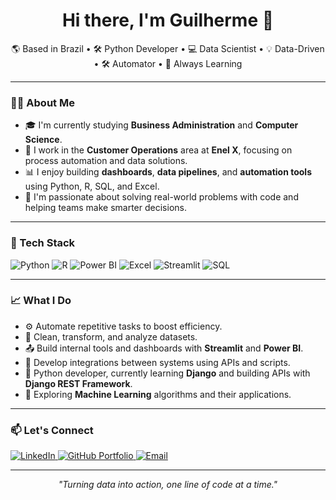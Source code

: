 <h1 align="center">Hi there, I'm Guilherme 👋</h1>

<p align="center">
  🌎 Based in Brazil • 🛠️ Python Developer • 💻 Data Scientist • 💡 Data-Driven • 🛠️ Automator • 🚀 Always Learning 
</p>

---

### 👨‍💻 About Me

- 🎓 I'm currently studying **Business Administration** and **Computer Science**.
- 💼 I work in the **Customer Operations** area at **Enel X**, focusing on process automation and data solutions.
- 📊 I enjoy building **dashboards**, **data pipelines**, and **automation tools** using Python, R, SQL, and Excel.
- 🤝 I'm passionate about solving real-world problems with code and helping teams make smarter decisions.

---

### 🧰 Tech Stack

![Python](https://img.shields.io/badge/Python-3776AB?style=for-the-badge&logo=python&logoColor=white)
![R](https://img.shields.io/badge/R-276DC3?style=for-the-badge&logo=r&logoColor=white)
![Power BI](https://img.shields.io/badge/Power%20BI-F2C811?style=for-the-badge&logo=powerbi&logoColor=black)
![Excel](https://img.shields.io/badge/Excel-217346?style=for-the-badge&logo=microsoft-excel&logoColor=white)
![Streamlit](https://img.shields.io/badge/Streamlit-FF4B4B?style=for-the-badge&logo=streamlit&logoColor=white)
![SQL](https://img.shields.io/badge/SQL-4479A1?style=for-the-badge&logo=mysql&logoColor=white)

---

### 📈 What I Do

- ⚙️ Automate repetitive tasks to boost efficiency.
- 📑 Clean, transform, and analyze datasets.
- 📤 Build internal tools and dashboards with **Streamlit** and **Power BI**.
- 🔁 Develop integrations between systems using APIs and scripts.
- 🐍 Python developer, currently learning **Django** and building APIs with **Django REST Framework**.
- 🤖 Exploring **Machine Learning** algorithms and their applications.

---

### 📫 Let's Connect

<p align="left">
  <a href="https://www.linkedin.com/in/guilherme-souza-de-albuquerque/" target="_blank">
    <img src="https://img.shields.io/badge/LinkedIn-0A66C2?style=for-the-badge&logo=linkedin&logoColor=white" alt="LinkedIn">
  </a>
  <a href="https://github.com/GuilhermeSouza96/DataScience-Portfolio/tree/main" target="_blank">
    <img src="https://img.shields.io/badge/Portfolio-24292F?style=for-the-badge&logo=github&logoColor=white" alt="GitHub Portfolio">
  </a>
  <a href="mailto:guilherme.souza.albuquerque96@gmail.com" target="_blank">
    <img src="https://img.shields.io/badge/Email-333333?style=for-the-badge&logo=gmail&logoColor=white" alt="Email">
  </a>
</p>

---

<p align="center">
  <em>"Turning data into action, one line of code at a time."</em>
</p>
